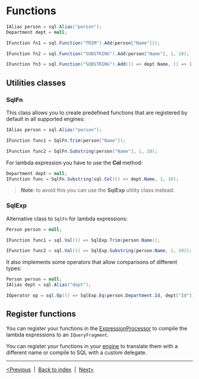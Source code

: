 # Functions
```csharp
IAlias person = sql.Alias("person");
Department dept = null;

IFunction fn1 = sql.Function("TRIM").Add(person["Name"]));

IFunction fn2 = sql.Function("SUBSTRING").Add(person["Name"], 1, 10);

IFunction fn3 = sql.Function("SUBSTRING").Add(() => dept.Name, () => 1, () => 10);
```

## Utilities classes
### SqlFn
This class allows you to create predefined functions that are registered by default in all supported engines:
```csharp
IAlias person = sql.Alias("person");

IFunction func1 = SqlFn.Trim(person["Name"]);

IFunction func2 = SqlFn.Substring(person["Name"], 1, 10);
```

For lambda expression you have to use the **Col** method:
```csharp
Department dept = null;
IFunction func = SqlFn.Substring(sql.Col(() => dept.Name, 1, 10);
```

> **Note**: to avoid this you can use the **SqlExp** utility class instead.

### SqlExp
Alternative class to `SqlFn` for lambda expressions:
```csharp
Person person = null;

IFunction func1 = sql.Val(() => SqlExp.Trim(person.Name));

IFunction func2 = sql.Val(() => SqlExp.Substring(person.Name, 1, 10));
```

It also implements some operators that allow comparisons of different types:
```csharp
Person person = null;
IAlias dept = sql.Alias("dept");

IOperator op = sql.Op(() => SqlExp.Eq(person.Department.Id, dept["Id"]);
```

## Register functions
You can register your functions in the [ExpressionProcessor](builder.md#expressionprocessor) to compile the lambda expressions to an `IQueryFragment`.

You can register your functions in your [engine](engines.md#register-functions) to translate them with a different name or compile to SQL with a custom delegate.

---
[<Previous](operators.md) &nbsp;|&nbsp;  [Back to index](index.md) &nbsp;|&nbsp;  [Next>](select.md)